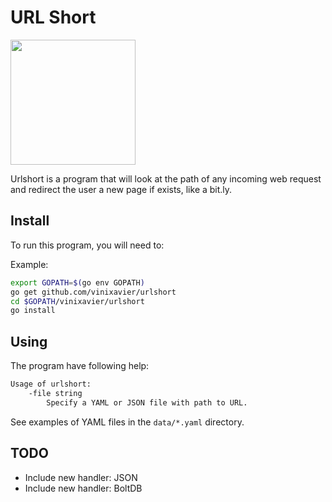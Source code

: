 # URL Short

<img src="https://martingallagher.com/images/gopher.svg" width=200>

Urlshort is a program that will look at the path of any incoming web request and redirect the user a new page if exists, like a bit.ly.

## Install

To run this program, you will need to:

Example:

```sh
export GOPATH=$(go env GOPATH)
go get github.com/vinixavier/urlshort
cd $GOPATH/vinixavier/urlshort
go install
```

## Using

The program have following help:

```sh
Usage of urlshort:
    -file string
        Specify a YAML or JSON file with path to URL.
```

See examples of YAML files in the `data/*.yaml` directory.

## TODO

- Include new handler: JSON
- Include new handler: BoltDB